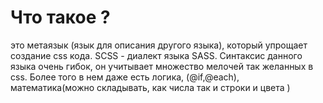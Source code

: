 # Что такое ?
это метаязык (язык для описания другого языка), который упрощает создание css кода.
SCSS - диалект языка SASS. Синтаксис данного языка очень гибок, он учитывает множество мелочей так желанных в css. Более того в нем даже есть логика, (@if,@each), математика(можно складывать, как числа так и строки и цвета )